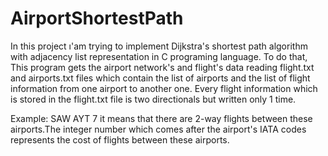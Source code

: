 # AirportShortestPath
In this project ı'am trying to implement Dijkstra's shortest path algorithm with adjacency list representation in C programing language.
To do that, This program gets the airport network's and flight's data reading flight.txt and airports.txt files which contain the list of airports 
and the list of flight information from one airport to another one. Every flight information which is stored in the flight.txt file 
is two directionals but written only 1 time.

Example: SAW AYT 7
it means that there are 2-way flights between these airports.The integer number which comes after the airport's IATA codes represents 
the cost of flights between these airports.
